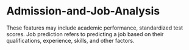 # Admission-and-Job-Analysis
 These features may include academic performance, standardized test scores. Job prediction refers to predicting a job based on their qualifications, experience, skills, and other factors.
